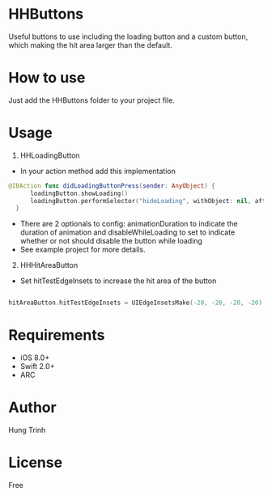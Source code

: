 # HHButtons
Useful buttons to use including the loading button and a custom button, which making the hit area larger than the default.

# How to use
Just add the HHButtons folder to your project file.

# Usage
1. HHLoadingButton
  - In your action method add this implementation
  ```swift
  @IBAction func didLoadingButtonPress(sender: AnyObject) {
        loadingButton.showLoading()
        loadingButton.performSelector("hideLoading", withObject: nil, afterDelay: 2.0)
    }
  
  ```
  - There are 2 optionals to config: animationDuration to indicate the duration of animation and disableWhileLoading to set to indicate whether or not should disable the button while loading
  - See example project for more details.
2. HHHitAreaButton
  - Set hitTestEdgeInsets to increase the hit area of the button
  ```swift
  
  hitAreaButton.hitTestEdgeInsets = UIEdgeInsetsMake(-20, -20, -20, -20)
  ```
  
# Requirements
- iOS 8.0+
- Swift 2.0+
- ARC

# Author
Hung Trinh

# License
Free



